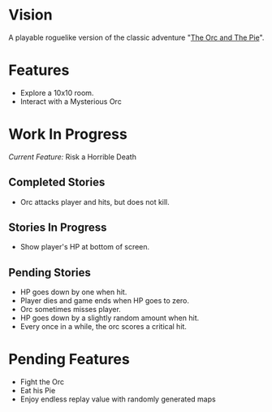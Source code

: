 Vision
======
A playable roguelike version of the classic adventure
"[The Orc and The Pie](http://www.instantdungeon.com/node/4)".

Features
========

* Explore a 10x10 room.
* Interact with a Mysterious Orc

Work In Progress
================

*Current Feature:* Risk a Horrible Death

Completed Stories
-----------------
* Orc attacks player and hits, but does not kill.

Stories In Progress
-------------------
* Show player's HP at bottom of screen.

Pending Stories
---------------
* HP goes down by one when hit.
* Player dies and game ends when HP goes to zero.
* Orc sometimes misses player.
* HP goes down by a slightly random amount when hit.
* Every once in a while, the orc scores a critical hit.

Pending Features
================
* Fight the Orc
* Eat his Pie
* Enjoy endless replay value with randomly generated maps
